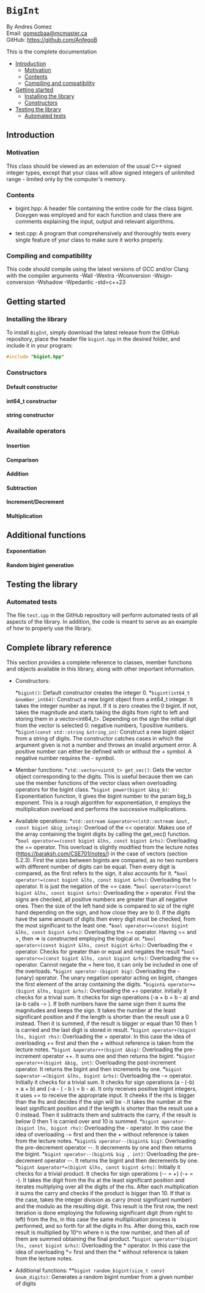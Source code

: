 # `BigInt`

By Andres Gomez\
Email: <gomezbaa@mcmaster.ca>\
GitHub: <https://github.com/AnfegoB>

This is the complete documentation

* [Introduction](#introduction)
    * [Motivation](#motivation)
    * [Contents](#Contents)
    * [Compiling and compatibility](#compiling-and-compatibility)
* [Getting started](#getting-started)
    * [Installing the library](#installing-the-library)
    * [Constructors](#constructors)
* [Testing the library](#testing-the-library)
    * [Automated tests](#automated-tests)


## Introduction

### Motivation

This class should be viewed as an extension of the usual C++ signed integer types, except that your class will allow signed integers of unlimited range - limited only by the computer's memory.

### Contents

* bigint.hpp: A header file containing the entire code for the class bigint. Doxygen was employed and for each function and class there are comments explaining the input, output and relevant algorithms. 

* test.cpp:  A program that comprehensively and thoroughly tests every single feature of your class to make sure it works properly.

### Compiling and compatibility
 This code should compile using the latest versions of GCC and/or Clang with the compiler arguments -Wall -Wextra -Wconversion -Wsign-conversion -Wshadow -Wpedantic -std=c++23

 ## Getting started

### Installing the library

To install `BigInt`, simply download the latest release from the GitHub repository, place the header file `bigint.hpp` in the desired folder, and include it in your program:

```cpp
#include "bigint.hpp"
```
### Constructors

#### Default constructor

#### int64_t constructor

#### string constructor

### Available operators

#### Insertion

#### Comparison

#### Addition

#### Subtraction

#### Increment/Decrement 

#### Multiplication

## Additional functions

#### Exponentiation

#### Random bigint generation

## Testing the library

### Automated tests

The file `test.cpp` in the GitHub repository will perform automated tests of all aspects of the library. In addition, the code is meant to serve as an example of how to properly use the library.

## Complete library reference

This section provides a complete reference to classes, member functions and objects available in this library, along with other important information.

* Constructors:
    
    *`bigint()`: Default constructor creates the integer 0.
    *`bigint(int64_t &number_int64)`: Construct a new bigint object from a int64_t integer.  It takes the integer number as input. If it is zero creates the 0 bigint. If not, takes the magnitude and starts taking the digits from right to left and storing them in a vector<int64_t>. Depending on the sign the initial digit from the vector is selected 0: negative numbers, 1:positive numbers.
    *`bigint(const std::string &string_in)`: Construct a new bigint object from a string of digits. The constructor catches cases in which the argument given is not a number and throws an invalid argument error. A positive number can either be defined with or without the + symbol. A negative number requires the - symbol.
* Member functions:
    *`std::vector<uint8_t> get_vec()`: Gets the vector object corresponding to the digits. This is useful because then we can use the member functions of the vector class when overloading operators for the bigint class.
    *`bigint power(bigint &big_b)`: Exponentiation function, it gives the bigint number to the param big_b exponent. This is a rough algorithm for exponentiation, it employs the multiplication overload and performs the successive multiplications.
* Available operations:
    *`std::ostream &operator<<(std::ostream &out, const bigint &big_integ)`: Overload of the << operator. Makes use of the array containing the bigint digits by calling the get_vec() function.
    *`bool operator==(const bigint &lhs, const bigint &rhs)`: Overloading the == operator. This overload is slightly modified from the lecture notes (https://baraksh.com/CSE701/notes/) in the case of vectors (section 5.2.3). First the sizes between bigints are compared, as no two numbers with different number of digits can be equal. Then every digit is compared, as the first refers to the sign, it also accounts for it.
    *`bool operator!=(const bigint &lhs, const bigint &rhs)`: Overloading the != operator. It is just the negation of the == case.
    *`bool operator>(const bigint &lhs, const bigint &rhs)`: Overloading the > operator. First the signs are checked, all positive numbers are greater than all negative ones. Then the size of the left hand side is compared to siz of the right hand depending on the sign, and how close they are to 0. If the digits have the same amount of digits then every digit must be checked, from the most significant to the least one.
    *`bool operator>=(const bigint &lhs, const bigint &rhs)`: Overloading the >= operator.  Having == and >, then => is constructed employing the logical or.
    *`bool operator<(const bigint &lhs, const bigint &rhs)`: Overloading the < operator. Checks for greater than or equal and negates the result
    *`bool operator<=(const bigint &lhs, const bigint &rhs)`: Overloading the <= operator. Cannot negate the = here too, it can only be included in one of the overloads.
    *`bigint operator-(bigint big)`: Overloading the - (unary) operator. The unary negation operator acting on bigint, changes the first element of the array containing the digits.
    *`bigint& operator+=(bigint &lhs, bigint &rhs)`: Overloading the += operator. Initially it checks for a trivial sum. It checks for sign operations (-a + b = b - a) and (a-b calls -= ). If both numbers have the same sign then it sums the magnitudes and keeps the sign. It takes the number at the least significant position and if the length is shorter than the result use a 0 instead. Then it is summed, if the result is bigger or equal than 10 then 1 is carried and the last digit is stored in result.
    *`bigint operator+(bigint lhs, bigint rhs)`: Overloading the + operator. In this case the idea of overloading += first and then the + without reference is taken from the lecture notes.
    *`bigint &operator++(bigint &big)`: Overloading the pre-increment operator ++. It sums one and then returns the bigint.
    *`bigint operator++(bigint &big, int)`: Overloading the post-increment operator. It returns the bigint and then increments by one.
    *`bigint &operator-=(bigint &lhs, bigint &rhs)`: Overloading the -= operator. Initially it checks for a trivial sum. It checks for sign operations (a - (-b) = a + b) and (-a - ( - b ) = b - a). It only receives positive bigint integers, it uses += to receive the appropriate input. It cheeks if the rhs is bigger than the lhs and decides if the sign will be -.It takes the number at the least significant position and if the length is shorter than the result use a 0 instead. Then it subtracts them and subtracts the carry, if the result is below 0 then 1 is carried over and 10 is summed.
    *`bigint operator-(bigint lhs, bigint rhs)`: Overloading the - operator. In this case the idea of overloading -= first and then the + without reference is taken from the lecture notes.
    *`bigint& operator--(bigint& big)`: Overloading the pre-decrement operator --. It decrements by one and then returns the bigint.
    *`bigint operator--(bigint& big , int)`: Overloading the pre-decrement operator --. It returns the bigint and then decrements by one.
    *`bigint &operator*=(bigint &lhs, const bigint &rhs)`: Initially it checks for a trivial product. It checks for sign operations (-- = +) (-+ = -). It takes the digit from the lhs at the least significant position and iterates multiplying over all the digits of the rhs. After each multiplication it sums the carry and checks if the product is bigger than 10. If that is the case, takes the integer division as carry (most significant number) and the modulo as the resulting digit. This result is the first row, the next iteration is done employing the following significant digit (from right to left) from the lhs, in this case the same multiplication process is performed, and so forth for all the digits in lhs. After doing this, each row result is multiplied by 10^n where n is the row number, and then all of them are summed obtaining the final product.
    *`bigint operator*(bigint lhs, const bigint &rhs)`: Overloading the * operator. In this case the idea of overloading *= first and then the * without reference is taken from the lecture notes.
* Additional functions:
    **`bigint random_bigint(size_t const &num_digits)`: Generates a random bigint number from a given number of digits





    
    

    